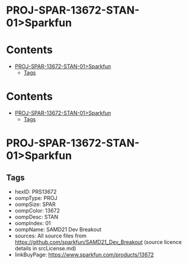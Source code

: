 
PROJ-SPAR-13672-STAN-01>Sparkfun
================================

Contents
========

* [PROJ-SPAR-13672-STAN-01>Sparkfun](#proj-spar-13672-stan-01sparkfun)
	* [Tags](#tags)

Contents
========

* [PROJ-SPAR-13672-STAN-01>Sparkfun](#proj-spar-13672-stan-01sparkfun)
	* [Tags](#tags)

# PROJ-SPAR-13672-STAN-01>Sparkfun

## Tags

- hexID: PRS13672
- oompType: PROJ
- oompSize: SPAR
- oompColor: 13672
- oompDesc: STAN
- oompIndex: 01
- oompName: SAMD21 Dev Breakout
- sources: All source files from https://github.com/sparkfun/SAMD21_Dev_Breakout (source licence details in srcLicense.md)
- linkBuyPage: https://www.sparkfun.com/products/13672
